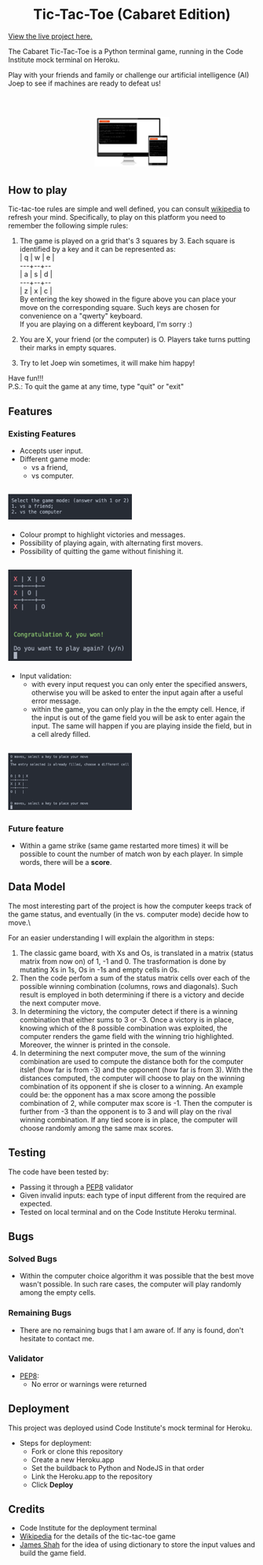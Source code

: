 <h1 align="center">
    Tic-Tac-Toe (Cabaret Edition)
</h1>

[View the live project here.](https://caba-tic-tac-toe.herokuapp.com/)

The Cabaret Tic-Tac-Toe is a Python terminal game, running in the Code Institute mock terminal on Heroku.

Play with your friends and family or challenge our artificial intelligence (AI) Joep to see if machines are ready to defeat us!

<br>
<h2 align="center"><img src="assets/images/screenshots.png" id="wb-screen" alt="website screenshot" target="_blank" width=30%></h2>

## How to play

Tic-tac-toe rules are simple and well defined, you can consult [wikipedia](https://en.wikipedia.org/wiki/Tic-tac-toe) to refresh your mind.
Specifically, to play on this platform you need to remember the following simple rules:

1. The game is played on a grid that\'s 3 squares by 3. Each square is identified by a key and it can be represented as:\
| q | w | e |\
---+--+--\
| a | s | d |\
---+--+--\
| z | x | c |
\
 By entering the key showed in the figure above you can place your move on the corresponding square. Such keys are chosen 
 for convenience on a "qwerty" keyboard.\
 If you are playing on a different keyboard, I\'m sorry :)

2. You are X, your friend (or the computer) is O. Players take turns putting their marks in empty squares.

3. Try to let Joep win sometimes, it will make him happy!

Have fun!!!\
P.S.: To quit the game at any time, type "quit" or "exit"

## Features

### Existing Features

- Accepts user input.
- Different game mode:
    - vs a friend,
    - vs computer.

<h2><img src="assets/images/game_mode.png" id="game-mode" alt="console screenshot" target="_blank" width=50%></h2>

- Colour prompt to highlight victories and messages.
- Possibility of playing again, with alternating first movers.
- Possibility of quitting the game without finishing it.

<h2><img src="assets/images/color_restart.png" id="col-res" alt="console screenshot" target="_blank" width=50%></h2>

- Input validation:
    - with every input request you can only enter the specified answers, otherwise you will be asked to enter the input again after a useful error message.
    - within the game, you can only play in the the empty cell. Hence, if the input is out of the game field you will be ask to enter again the input. The same will happen if you are playing inside the field, but in a cell alredy filled.

<h2><img src="assets/images/error.png" id="err" alt="console screenshot" target="_blank" width=50%></h2>

### Future feature

- Within a game strike (same game restarted more times) it will be possible to count the number of match won by each player. In simple words, there will be a **score**.

## Data Model

The most interesting part of the project is how the computer keeps track of the game status, and eventually (in the vs. computer mode) decide how to move.\

For an easier understanding I will explain the algorithm in steps:
1. The classic game board, with Xs and Os, is translated in a matrix (status matrix from now on) of 1, -1 and 0. The trasformation is done by mutating Xs in 1s, Os in -1s and empty cells in 0s. 
2. Then the code perfom a sum of the status matrix cells over each of the possible winning combination (columns, rows and diagonals). Such result is employed in both determining if there is a victory and decide the next computer move.
3. In determining the victory, the computer detect if there is a winning combination that either sums to 3 or -3. Once a victory is in place, knowing which of the 8 possible combination was exploited, the computer renders the game field with the winning trio highlighted. Moreover, the winner is printed in the console.
4. In determining the next computer move, the sum of the winning combination are used to compute the distance both for the computer itslef (how far is from -3) and the opponent (how far is from 3). With the distances computed, the computer will choose to play on the winning combination of its opponent if she is closer to a winning. An example could be: the opponent has a max score among the possible combination of 2, while computer max score is -1. Then the computer is further from -3 than the opponent is to 3 and will play on the rival winning combination. If any tied score is in place, the computer will choose randomly among the same max scores.

## Testing 

The code have been tested by:

- Passing it through a [PEP8](http://pep8online.com/) validator
- Given invalid inputs: each type of input different from the required are expected.
- Tested on local terminal and on the Code Institute Heroku terminal.

## Bugs 

### Solved Bugs 
- Within the computer choice algorithm it was possible that the best move wasn't possible. In such rare cases, the computer will play randomly among the empty cells.

### Remaining Bugs
- There are no remaining bugs that I am aware of. If any is found, don't hesitate to contact me.

### Validator
- [PEP8](http://pep8online.com/):
    - No error or warnings were returned

## Deployment

This project was deployed usind Code Institute's mock terminal for Heroku.
 
- Steps for deployment:
    - Fork or clone this repository
    - Create a new Heroku.app
    - Set the buildback to Python and NodeJS in that order
    - Link the Heroku.app to the repository
    - Click **Deploy**

## Credits

- Code Institute for the deployment terminal
- [Wikipedia](https://it.wikipedia.org/wiki/Pagina_principale) for the details of the tic-tac-toe game
- [James Shah](https://medium.com/@jdshah18072000) for the idea of using dictionary to store the input values and build the game field.

